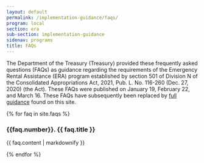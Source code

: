 ```yaml
---
layout: default
permalink: /implementation-guidance/faqs/
program: local
section: era
sub-section: implementation-guidance
sidenav: programs
title: FAQs
---
```


The Department of the Treasury (Treasury) provided these frequently asked questions (FAQs) as guidance regarding the requirements of the Emergency Rental Assistance (ERA) program established by section 501 of Division N of the Consolidated Appropriations Act, 2021, Pub. L. No. 116-260 (Dec. 27, 2020) (the Act). These FAQs were published on January 19, February 22, and March 16. These FAQs have subsequently been replaced by [full guidance](../) found on this site.

{% for faq in site.faqs %}
<h3 id="{{faq.number}}">{{faq.number}}. {{ faq.title }}</h3>
<p>{{ faq.content | markdownify }}</p>
{% endfor %}
